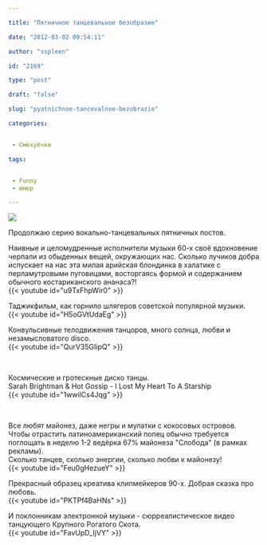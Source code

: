 ```yaml
---

title: "Пятничное танцевальное безобразие"

date: "2012-03-02 09:54:11"

author: "sspleen"

id: "2169"

type: "post"

draft: "false"

slug: "pyatnichnoe-tancevalnoe-bezobrazie"

categories:


 - Смехуёчки

tags:


 - Funny
 - юмор

---
```

[![](/uploads/2012/05/philippe-jacques-linder.jpg)](/2012/03/pyatnichnoe-tancevalnoe-bezobrazie/philippe-jacques-linder/)  
  
Продолжаю серию вокально-танцевальных пятничных постов.  
  
Наивные и целомудренные исполнители музыки 60-х своё вдохновение черпали из обыденных вещей, окружающих нас. Сколько лучиков добра испускает на нас эта милая арийская блондинка в халатике с перламутровыми пуговицами, восторгаясь формой и содержанием обычного костариканского ананаса?!  
{{< youtube id="u9TxFhpWir0" >}}  
  
Таджикфильм, как горнило шлягеров советской популярной музыки.  
{{< youtube id="H5oGVtUdaEg" >}}  
  
Конвульсивные телодвижения танцоров, много солнца, любви и незамысловатого disco.  
{{< youtube id="QurV35GIipQ" >}}  
  
   
  
Космические и гротескные диско танцы.  
Sarah Brightman & Hot Gossip - I Lost My Heart To A Starship  
{{< youtube id="1wwilCs4Jqg" >}}  
  
   
  
Все любят майонез, даже негры и мулатки с кокосовых островов. Чтобы отрастить латиноамериканский попец обычно требуется поглощать в неделю 1-2 ведёрка 67% майонеза "Слобода" (в рамках рекламы).  
Сколько танцев, сколько энергии, сколько любви к майонезу!  
{{< youtube id="Feu0gHezueY" >}}  
  
Прекрасный образец креатива клипмейкеров 90-х. Добрая сказка про любовь.  
{{< youtube id="PKTPf4BaHNs" >}}  
  
И поклонникам электронной музыки - сюрреалистическое видео танцующего Крупного Рогатого Скота.  
{{< youtube id="FavUpD_IjVY" >}}